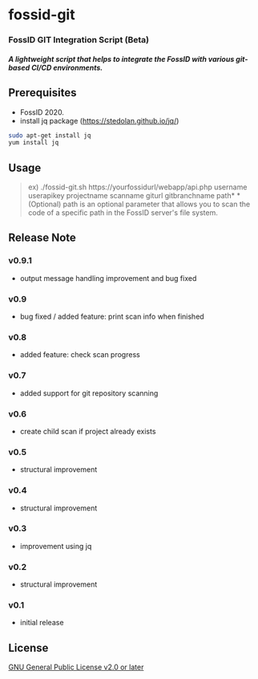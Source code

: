 # fossid-git
### FossID GIT Integration Script (Beta)
##### A lightweight script that helps to integrate the FossID with various git-based CI/CD environments.

## Prerequisites
- FossID 2020.
- install jq package (https://stedolan.github.io/jq/)

```bash
sudo apt-get install jq
yum install jq
```

## Usage
> ex) ./fossid-git.sh https://yourfossidurl/webapp/api.php username userapikey projectname scanname giturl gitbranchname path*
*(Optional) path is an optional parameter that allows you to scan the code of a specific path in the FossID server's file system.

## Release Note
### v0.9.1
- output message handling improvement and bug fixed
### v0.9
- bug fixed / added feature: print scan info when finished
### v0.8
- added feature: check scan progress
### v0.7
- added support for git repository scanning
### v0.6
- create child scan if project already exists
### v0.5
- structural improvement
### v0.4
- structural improvement
### v0.3
- improvement using jq
### v0.2
- structural improvement
### v0.1
- initial release

## License

[GNU General Public License v2.0 or later](https://tldrlegal.com/license/gnu-general-public-license-v2)
